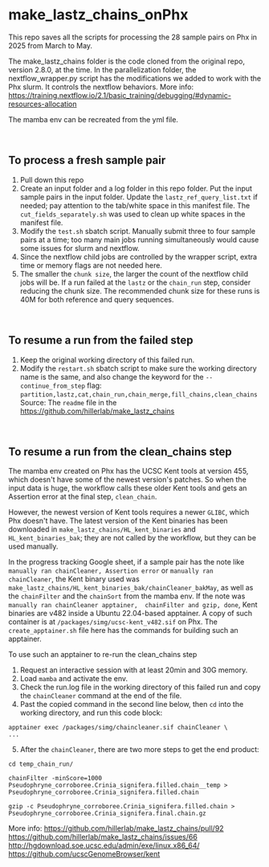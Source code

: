 # make_lastz_chains_onPhx
This repo saves all the scripts for processing the 28 sample pairs on Phx in 2025 from March to May.

The make_lastz_chains folder is the code cloned from the original repo, version 2.8.0, at the time. In the parallelization folder, the nextflow_wrapper.py script has the modifications we added to work with the Phx slurm. It controls the nextflow behaviors. 
More info: https://training.nextflow.io/2.1/basic_training/debugging/#dynamic-resources-allocation

The mamba env can be recreated from the yml file.

<br />

## To process a fresh sample pair
1. Pull down this repo
2. Create an input folder and a log folder in this repo folder. Put the input sample pairs in the input folder. Update the `lastz_ref_query_list.txt` if needed; pay attention to the tab/white space in this manifest file. The `cut_fields_separately.sh` was used to clean up white spaces in the manifest file. 
3. Modify the `test.sh` sbatch script. Manually submit three to four sample pairs at a time; too many main jobs running simultaneously would cause some issues for slurm and nextflow.
4. Since the nextflow child jobs are controlled by the wrapper script, extra time or memory flags are not needed here.
5. The smaller the `chunk size`, the larger the count of the nextflow child jobs will be. If a run failed at the `lastz` or the `chain_run` step, consider reducing the chunk size. The recommended chunk size for these runs is 40M for both reference and query sequences.

<br />

## To resume a run from the failed step
1. Keep the original working directory of this failed run.
2. Modify the `restart.sh` sbatch script to make sure the working directory name is the same, and also change the keyword for the `--continue_from_step` flag: `partition,lastz,cat,chain_run,chain_merge,fill_chains,clean_chains`
Source: The `readme` file in the https://github.com/hillerlab/make_lastz_chains

<br />

## To resume a run from the clean_chains step
The mamba env created on Phx has the UCSC Kent tools at version 455, which doesn't have some of the newest version's patches. So when the input data is huge, the workflow calls these older Kent tools and gets an Assertion error at the final step, `clean_chain`.

However, the newest version of Kent tools requires a newer `GLIBC`, which Phx doesn't have. The latest version of the Kent binaries has been downloaded in `make_lastz_chains/HL_kent_binaries` and `HL_kent_binaries_bak`; they are not called by the workflow, but they can be used manually. 

In the progress tracking Google sheet, if a sample pair has the note like `manually ran chainCleaner, Assertion error` or `manually ran chainCleaner`, the Kent binary used was `make_lastz_chains/HL_kent_binaries_bak/chainCleaner_bakMay`, as well as the `chainFilter` and the `chainSort` from the mamba env. If the note was `manually ran chainCleaner apptainer,  chainFilter and gzip, done`, Kent binaries are v482 inside a Ubuntu 22.04-based apptainer. A copy of such container is at `/packages/simg/ucsc-kent_v482.sif` on Phx. The `create_apptainer.sh` file here has the commands for building such an apptainer. 

To use such an apptainer to re-run the clean_chains step

1. Request an interactive session with at least 20min and 30G memory.
2. Load `mamba` and activate the env.
3. Check the run.log file in the working directory of this failed run and copy the `chainCleaner` command at the end of the file.
4. Past the copied command in the second line below, then `cd` into the working directory, and run this code block:
```
apptainer exec /packages/simg/chaincleaner.sif chainCleaner \
...
```

5. After the `chainCleaner`, there are two more steps to get the end product:
```
cd temp_chain_run/

chainFilter -minScore=1000 Pseudophryne_corroboree.Crinia_signifera.filled.chain__temp > Pseudophryne_corroboree.Crinia_signifera.filled.chain

gzip -c Pseudophryne_corroboree.Crinia_signifera.filled.chain > Pseudophryne_corroboree.Crinia_signifera.final.chain.gz
```

More info:
https://github.com/hillerlab/make_lastz_chains/pull/92
https://github.com/hillerlab/make_lastz_chains/issues/66
http://hgdownload.soe.ucsc.edu/admin/exe/linux.x86_64/
https://github.com/ucscGenomeBrowser/kent
